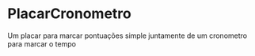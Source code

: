 # PlacarCronometro
Um placar para marcar pontuações simple juntamente de um cronometro para marcar o tempo
